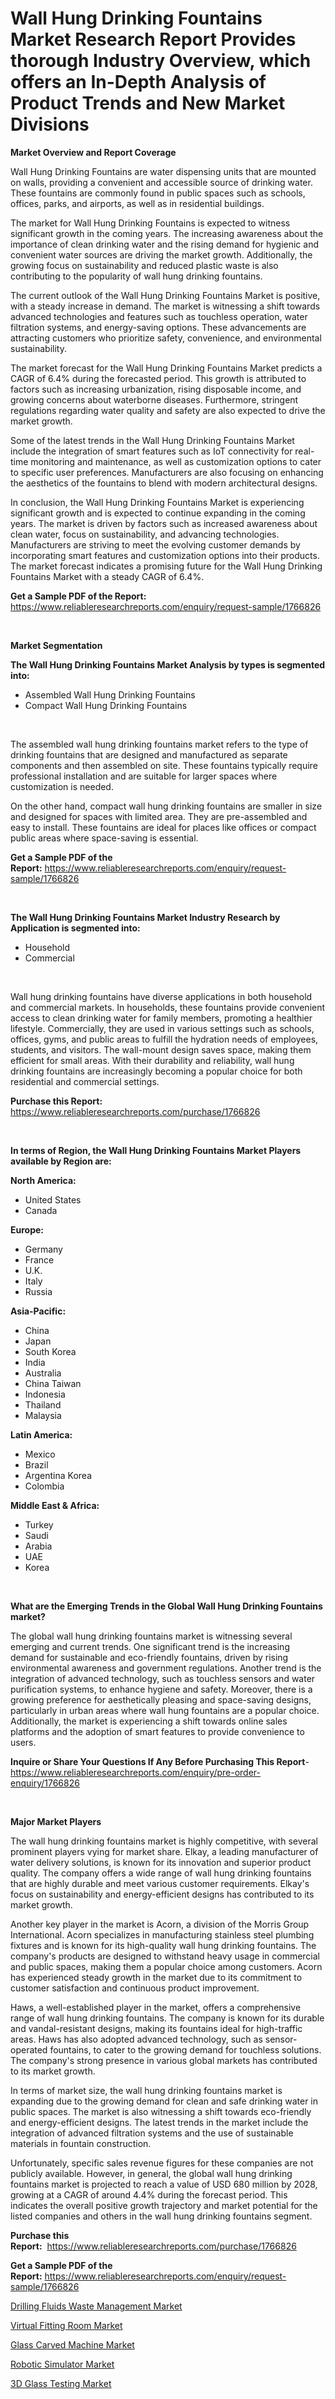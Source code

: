 <p><h1>Wall Hung Drinking Fountains Market Research Report Provides thorough Industry Overview, which offers an In-Depth Analysis of Product Trends and New Market Divisions</h1></p><p><strong>Market Overview and Report Coverage</strong></p>
<p><p>Wall Hung Drinking Fountains are water dispensing units that are mounted on walls, providing a convenient and accessible source of drinking water. These fountains are commonly found in public spaces such as schools, offices, parks, and airports, as well as in residential buildings.</p><p>The market for Wall Hung Drinking Fountains is expected to witness significant growth in the coming years. The increasing awareness about the importance of clean drinking water and the rising demand for hygienic and convenient water sources are driving the market growth. Additionally, the growing focus on sustainability and reduced plastic waste is also contributing to the popularity of wall hung drinking fountains.</p><p>The current outlook of the Wall Hung Drinking Fountains Market is positive, with a steady increase in demand. The market is witnessing a shift towards advanced technologies and features such as touchless operation, water filtration systems, and energy-saving options. These advancements are attracting customers who prioritize safety, convenience, and environmental sustainability.</p><p>The market forecast for the Wall Hung Drinking Fountains Market predicts a CAGR of 6.4% during the forecasted period. This growth is attributed to factors such as increasing urbanization, rising disposable income, and growing concerns about waterborne diseases. Furthermore, stringent regulations regarding water quality and safety are also expected to drive the market growth.</p><p>Some of the latest trends in the Wall Hung Drinking Fountains Market include the integration of smart features such as IoT connectivity for real-time monitoring and maintenance, as well as customization options to cater to specific user preferences. Manufacturers are also focusing on enhancing the aesthetics of the fountains to blend with modern architectural designs.</p><p>In conclusion, the Wall Hung Drinking Fountains Market is experiencing significant growth and is expected to continue expanding in the coming years. The market is driven by factors such as increased awareness about clean water, focus on sustainability, and advancing technologies. Manufacturers are striving to meet the evolving customer demands by incorporating smart features and customization options into their products. The market forecast indicates a promising future for the Wall Hung Drinking Fountains Market with a steady CAGR of 6.4%.</p></p>
<p><strong>Get a Sample PDF of the Report:</strong> <a href="https://www.reliableresearchreports.com/enquiry/request-sample/1766826">https://www.reliableresearchreports.com/enquiry/request-sample/1766826</a></p>
<p>&nbsp;</p>
<p><strong>Market Segmentation</strong></p>
<p><strong>The Wall Hung Drinking Fountains Market Analysis by types is segmented into:</strong></p>
<p><ul><li>Assembled Wall Hung Drinking Fountains</li><li>Compact Wall Hung Drinking Fountains</li></ul></p>
<p>&nbsp;</p>
<p><p>The assembled wall hung drinking fountains market refers to the type of drinking fountains that are designed and manufactured as separate components and then assembled on site. These fountains typically require professional installation and are suitable for larger spaces where customization is needed.</p><p>On the other hand, compact wall hung drinking fountains are smaller in size and designed for spaces with limited area. They are pre-assembled and easy to install. These fountains are ideal for places like offices or compact public areas where space-saving is essential.</p></p>
<p><strong>Get a Sample PDF of the Report:</strong>&nbsp;<a href="https://www.reliableresearchreports.com/enquiry/request-sample/1766826">https://www.reliableresearchreports.com/enquiry/request-sample/1766826</a></p>
<p>&nbsp;</p>
<p><strong>The Wall Hung Drinking Fountains Market Industry Research by Application is segmented into:</strong></p>
<p><ul><li>Household</li><li>Commercial</li></ul></p>
<p>&nbsp;</p>
<p><p>Wall hung drinking fountains have diverse applications in both household and commercial markets. In households, these fountains provide convenient access to clean drinking water for family members, promoting a healthier lifestyle. Commercially, they are used in various settings such as schools, offices, gyms, and public areas to fulfill the hydration needs of employees, students, and visitors. The wall-mount design saves space, making them efficient for small areas. With their durability and reliability, wall hung drinking fountains are increasingly becoming a popular choice for both residential and commercial settings.</p></p>
<p><strong>Purchase this Report:</strong>&nbsp; <a href="https://www.reliableresearchreports.com/purchase/1766826">https://www.reliableresearchreports.com/purchase/1766826</a></p>
<p>&nbsp;</p>
<p><strong>In terms of Region, the Wall Hung Drinking Fountains Market Players available by Region are:</strong></p>
<p>
    <p> <strong> North America: </strong>
        <ul>
            <li>United States</li>
            <li>Canada</li>
        </ul>
        </p> 
    <p> <strong> Europe: </strong>
        <ul>
            <li>Germany</li>
            <li>France</li>
            <li>U.K.</li>
            <li>Italy</li>
            <li>Russia</li>
        </ul>
        </p> 
    <p> <strong> Asia-Pacific: </strong>
        <ul>
            <li>China</li>
            <li>Japan</li>
            <li>South Korea</li>
            <li>India</li>
            <li>Australia</li>
            <li>China Taiwan</li>
            <li>Indonesia</li>
            <li>Thailand</li>
            <li>Malaysia</li>
        </ul>
        </p> 
    <p> <strong> Latin America: </strong>
        <ul>
            <li>Mexico</li>
            <li>Brazil</li>
            <li>Argentina Korea</li>
            <li>Colombia</li>
        </ul>
        </p> 
    <p> <strong> Middle East & Africa: </strong>
        <ul>
            <li>Turkey</li>
            <li>Saudi</li>
            <li>Arabia</li>
            <li>UAE</li>
            <li>Korea</li>
        </ul>
    </p>
    </p>
<p>&nbsp;</p>
<p><strong>What are the Emerging Trends in the Global Wall Hung Drinking Fountains market?</strong></p>
<p><p>The global wall hung drinking fountains market is witnessing several emerging and current trends. One significant trend is the increasing demand for sustainable and eco-friendly fountains, driven by rising environmental awareness and government regulations. Another trend is the integration of advanced technology, such as touchless sensors and water purification systems, to enhance hygiene and safety. Moreover, there is a growing preference for aesthetically pleasing and space-saving designs, particularly in urban areas where wall hung fountains are a popular choice. Additionally, the market is experiencing a shift towards online sales platforms and the adoption of smart features to provide convenience to users.</p></p>
<p><strong>Inquire or Share Your Questions If Any Before Purchasing This Report</strong>- <a href="https://www.reliableresearchreports.com/enquiry/pre-order-enquiry/1766826">https://www.reliableresearchreports.com/enquiry/pre-order-enquiry/1766826</a></p>
<p>&nbsp;</p>
<p><strong>Major Market Players</strong></p>
<p><p>The wall hung drinking fountains market is highly competitive, with several prominent players vying for market share. Elkay, a leading manufacturer of water delivery solutions, is known for its innovation and superior product quality. The company offers a wide range of wall hung drinking fountains that are highly durable and meet various customer requirements. Elkay's focus on sustainability and energy-efficient designs has contributed to its market growth.</p><p>Another key player in the market is Acorn, a division of the Morris Group International. Acorn specializes in manufacturing stainless steel plumbing fixtures and is known for its high-quality wall hung drinking fountains. The company's products are designed to withstand heavy usage in commercial and public spaces, making them a popular choice among customers. Acorn has experienced steady growth in the market due to its commitment to customer satisfaction and continuous product improvement.</p><p>Haws, a well-established player in the market, offers a comprehensive range of wall hung drinking fountains. The company is known for its durable and vandal-resistant designs, making its fountains ideal for high-traffic areas. Haws has also adopted advanced technology, such as sensor-operated fountains, to cater to the growing demand for touchless solutions. The company's strong presence in various global markets has contributed to its market growth.</p><p>In terms of market size, the wall hung drinking fountains market is expanding due to the growing demand for clean and safe drinking water in public spaces. The market is also witnessing a shift towards eco-friendly and energy-efficient designs. The latest trends in the market include the integration of advanced filtration systems and the use of sustainable materials in fountain construction.</p><p>Unfortunately, specific sales revenue figures for these companies are not publicly available. However, in general, the global wall hung drinking fountains market is projected to reach a value of USD 680 million by 2028, growing at a CAGR of around 4.4% during the forecast period. This indicates the overall positive growth trajectory and market potential for the listed companies and others in the wall hung drinking fountains segment.</p></p>
<p><strong>Purchase this Report:</strong>&nbsp;&nbsp;<a href="https://www.reliableresearchreports.com/purchase/1766826">https://www.reliableresearchreports.com/purchase/1766826</a></p>
<p></p>
<p><strong>Get a Sample PDF of the Report:</strong>&nbsp;<a href="https://www.reliableresearchreports.com/enquiry/request-sample/1766826">https://www.reliableresearchreports.com/enquiry/request-sample/1766826</a></p>
<p><p><a href="https://medium.com/@royross51/drilling-fluids-waste-management-nbsp-market-focuses-on-market-share-size-and-projected-forecast-23dcb4cb47ae">Drilling Fluids Waste Management Market</a></p><p><a href="https://medium.com/@royross51/virtual-fitting-room-market-analysis-and-sze-forecasted-for-period-from-2023-to-2030-7171832eefbf">Virtual Fitting Room Market</a></p><p><a href="https://github.com/kuntayevaz/Market-Research-Report-List-2/blob/main/glass-carved-machine-market.md">Glass Carved Machine Market</a></p><p><a href="https://medium.com/@royross51/robotic-simulator-market-outlook-industry-overview-and-forecast-2023-to-2030-76b39eb01186">Robotic Simulator Market</a></p><p><a href="https://github.com/kipkeeva/Market-Research-Report-List-2/blob/main/3d-glass-testing-market.md">3D Glass Testing Market</a></p></p>